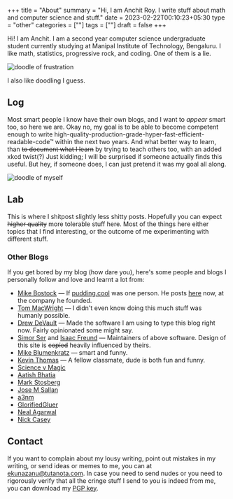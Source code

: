 +++
title = "About"
summary = "Hi, I am Anchit Roy. I write stuff about math and computer science and stuff."
date = 2023-02-22T00:10:23+05:30
type = "other"
categories = [""]
tags = [""]
draft = false
+++

Hi! I am Anchit. I am a second year computer science undergraduate student currently studying at Manipal Institute of Technology, Bengaluru. I like math, statistics, progressive rock, and coding. One of them is a lie.

![doodle of frustration](/media/about/no.svg)

I also like doodling I guess.

## Log

Most smart people I know have their own blogs, and I want to *appear* smart too, so here we are. Okay no, my goal is to be able to become competent enough to write high-quality-production-grade-hyper-fast-efficient-readable-code™ within the next two years. And what better way to learn, than ~~to document what I learn~~ by trying to teach others too, with an added xkcd twist(?) Just kidding; I will be surprised if someone actually finds this useful. But hey, if someone does, I can just pretend it was my goal all along.

![doodle of myself](/media/about/me.svg "das me")

## Lab

This is where I shitpost slightly less shitty posts. Hopefully you can expect ~~higher quality~~ more tolerable stuff here. Most of the things here either topics that I find interesting, or the outcome of me experimenting with different stuff.

### Other Blogs

If you get bored by my blog (how dare you), here's some people and blogs I personally follow and love and learnt a lot from:
* [Mike Bostock](https://bost.ocks.org/mike/) — If [pudding.cool](https://pudding.cool/) was one person. He posts [here](https://observablehq.com/@mbostock) now, at the company he founded.
* [Tom MacWright](https://macwright.com/) — I didn't even know doing this much stuff was humanly possible.
* [Drew DeVault](https://drewdevault.com) — Made the software I am using to type this blog right now. Fairly opinionated some might say.
* [Simor Ser](https://emersion.fr) and [Isaac Freund](https://isaacfreund.com/) — Maintainers of above software. Design of this site is ~~copied~~ heavily influenced by theirs.
* [Mike Blumenkratz](https://www.supergoodcode.com/) — smart and funny.
* [Kevin Thomas](https://kevinsight.substack.com/) — A fellow classmate, dude is both fun and funny.
* [Science v Magic](https://blog.sciencevsmagic.net/)
* [Aatish Bhatia](https://aatishb.com/articles/)
* [Mark Stosberg](https://mark.stosberg.com/)
* [Jose M Sallan](https://jmsallan.netlify.app/)
* [a3nm](https://a3nm.net/blog/archives.html)
* [GlorifiedGluer](https://gluer.org/blrogroll)
* [Neal Agarwal](https://neal.fun)
* [Nick Casey](https://ncase.me)

## Contact
If you want to complain about my lousy writing, point out mistakes in my writing, or send ideas or memes to me, you can at [ekunazanu@tutanota.com](mailto:ekunazanu@tutanota.com). In case you need to send nudes or you need to rigorously verify that all the cringe stuff I send to you is indeed from me, you can download my [PGP key](/misc/public.ekunazanu.key).

